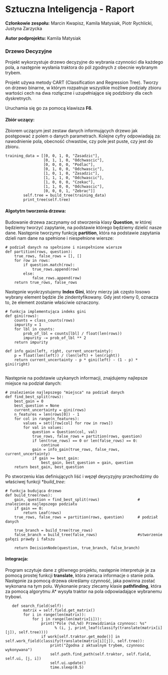 # Sztuczna Inteligencja - Raport

**Członkowie zespołu:** Marcin Kwapisz, Kamila Matysiak, Piotr Rychlicki, Justyna Zarzycka

**Autor podprojektu:** Kamila Matysiak


### Drzewo Decyzyjne

Projekt wykorzystuje drzewo decyzyjne do wybrania czynności dla każdego pola, a następnie wysłania traktora do pól zgodnych z obecnie wybranym trybem.

Projekt używa metody CART (Classification and Regression Tree). Tworzy on drzewo binarne, w którym rozpatruje wszystkie możliwe podziały zbioru wartości cech na dwa rozłączne i uzupełniające się podzbiory dla cech dyskretnych.

Uruchamia się go za pomocą klawisza **F6**.

#### Zbiór uczący:

Zbiorem uczącym jest zestaw danych informujących drzewo jak postępować z polem o danych parametrach.
Kolejne cyfry odpowiadają za: nawodnienie pola, obecność chwastów, czy pole jest puste, czy jest do zbioru.

```
training_data = [[0, 0, 1, 0, "Zasadzic"],
                 [0, 1, 1, 0, "Odchwascic"],
                 [0, 0, 0, 0, "Podlac"],
                 [0, 1, 0, 0, "Odchwascic"],
                 [1, 0, 1, 0, "Zasadzic"],
                 [1, 1, 1, 0, "Odchwascic"],
                 [1, 0, 0, 0, "Czekac"],
                 [1, 1, 0, 0, "Odchwascic"],
                 [0, 0, 0, 1, "Zebrac"]]
        self.tree = build_tree(training_data)
        print_tree(self.tree)
```

#### Algotytm tworzenia drzewa:

Budowanie drzewa zaczynamy od stworzenia klasy **Question**, w której będziemy tworzyć zapytanie, na podstawie którego będziemy dzielić nasze dane. Następnie tworzymy funkcję **partition**, która na podstawie zapytania dzieli nam dane na spełnione i niespełnione wiersze:

```
# podział danych na spełnione i niespełnione wiersze
def partition(rows, question):
    true_rows, false_rows = [], []
    for row in rows:
        if question.match(row):
            true_rows.append(row)
        else:
            false_rows.append(row)
    return true_rows, false_rows
```

Następnie wyokrzystujemy **Index Gini**, który mierzy jak często losowo wybrany element będzie źle zindentyfikowany. Gdy jest równy 0, oznacza to, że element zostanie właściwie oznaczony.

   
    
```
# funkcja implementująca indeks gini
def gini(rows):
    counts = class_counts(rows)
    impurity = 1
    for lbl in counts:
        prob_of_lbl = counts[lbl] / float(len(rows))
        impurity -= prob_of_lbl ** 2
    return impurity

def info_gain(left, right, current_uncertainty):
    p = float(len(left)) / (len(left) + len(right))
    return current_uncertainty - p * gini(left) - (1 - p) * gini(right)
    
```

Następnie na podstawie uzykanych informacji, znajdujemy najlepsze miejsce na podział danych:

```
# znalezienie najlepszego "miejsca" na podział danych
def find_best_split(rows):
    best_gain = 0
    best_question = None
    current_uncertainty = gini(rows)
    n_features = len(rows[0]) - 1
    for col in range(n_features):
        values = set([row[col] for row in rows])
        for val in values:
            question = Question(col, val)
            true_rows, false_rows = partition(rows, question)
            if len(true_rows) == 0 or len(false_rows) == 0:
                continue
            gain = info_gain(true_rows, false_rows, current_uncertainty)
            if gain >= best_gain:
                best_gain, best_question = gain, question
    return best_gain, best_question
```

Po stworzeniu klas definiujących liść i węzęł deycyzyjny przechodzimy do właściwej funkcji **build_tree*:
```
# funkcja budująca drzewo
def build_tree(rows):
    gain, question = find_best_split(rows)                 # znalezienie najlepszego podziału
    if gain == 0:
        return Leaf(rows)
    true_rows, false_rows = partition(rows, question)      # podział danych

    true_branch = build_tree(true_rows)
    false_branch = build_tree(false_rows)                  #stworzenie gałęzi prawdy i fałszu

    return DecisionNode(question, true_branch, false_branch)
```

#### Integracja:

Program sczytuje dane z głównego projektu, następnie interpretuje je za pomocą prostej funkcji **translate**, która zwraca informacje o stanie pola. Następnie za pomocą drzewa określamy czynność, jaka powinna zostać wykonana na tym polu. Wykonanie pracy zlecamy klasie **pathfinding**, która za pomocą algorytmu A* wysyła traktor na pola odpowiadające wybranemu trybowi.

```
   def search_field(self):
        matrix = self.field.get_matrix()
        for i in range(len(matrix)):
            for j in range(len(matrix[i])):
                print("Pole (%d,%d) Przewidziania czynnosc: %s"
                      % (i, j, print_leaf(classify(translate(matrix[i][j]), self.tree))))
                if work[self.traktor.get_mode()] in self.work_field(classify(translate(matrix[i][j]), self.tree)):
                    print("Zgodna z aktualnym trybem, czynnosc wykonywana")
                    self.path.find_path(self.traktor, self.field, self.ui, [j, i])
                    self.ui.update()
                    time.sleep(0.5)
```


